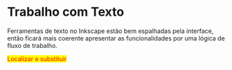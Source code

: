 # Trabalho com Texto

Ferramentas de texto no Inkscape estão bem espalhadas pela interface, então ficará mais coerente apresentar as funcionalidades por uma lógica de fluxo de trabalho.



<mark style="color:red;">Localizar e substituir</mark>
